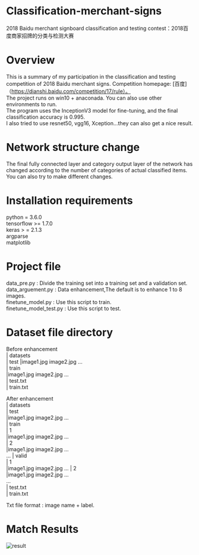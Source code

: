 # Classification-merchant-signs
2018 Baidu merchant signboard classification and testing contest：2018百度商家招牌的分类与检测大赛

# Overview
This is a summary of my participation in the classification and testing competition of 2018 Baidu merchant signs. Competition homepage: [百度]（https://dianshi.baidu.com/competition/17/rule）。  <br>
The project runs on win10 + anaconada. You can also use other environments to run. <br>
The program uses the InceptionV3 model for fine-tuning, and the final classification accuracy is 0.995. <br>
I also tried to use resnet50, vgg16, Xception...they can also get a nice result. <br>

# Network structure change
The final fully connected layer and category output layer of the network has changed according to the number of categories of actual classified items. You can also try to make different changes.

# Installation requirements
python = 3.6.0 <br>
tensorflow >= 1.7.0 <br>
keras > = 2.1.3 <br>
argparse <br>
matplotlib <br>

# Project file
data_pre.py : Divide the training set into a training set and a validation set. <br>
data_arguement.py : Data enhancement,The default is to enhance 1 to 8 images. <br>
finetune_model.py : Use this script to train. <br>
finetune_model_test.py : Use this script to test. <br>

# Dataset file directory
Before enhancement <br>
  | datasets  <br>
     | test
       |image1.jpg
        image2.jpg
        ... <br>
     | train <br>
       |image1.jpg
        image2.jpg
        ... <br>
     | test.txt <br>
     | train.txt <br>
     
After enhancement <br>
  | datasets <br>
     | test <br>
       |image1.jpg
        image2.jpg
        ... <br>
     | train <br>
       | 1   <br>
        |image1.jpg
         image2.jpg
         ... <br>
       | 2  <br>
        |image1.jpg
         image2.jpg
         ...  
       ...
     | valid <br>
       | 1  
        |image1.jpg
         image2.jpg
         ...
       | 2  <br>
        |image1.jpg
         image2.jpg
         ...  <br>
       ... <br>
     | test.txt <br>
     | train.txt <br>
     
Txt file format : image name + label.

# Match Results
![result](https://github.com/zdyshine/Classification-merchant-signs/blob/master/image/result.jpg)
